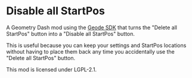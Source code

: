 # Disable all StartPos
A Geometry Dash mod using the [Geode SDK](https://geode-sdk.org) that turns the "Delete all StartPos" button into a "Disable all StartPos" button.

This is useful because you can keep your settings and StartPos locations without having to place them back any time you accidentally use the "Delete all StartPos" button.

This mod is licensed under LGPL-2.1.